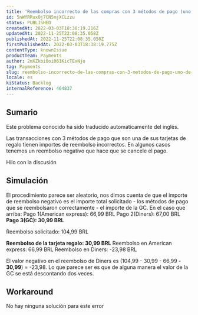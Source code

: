 ```yaml
---
title: 'Reembolso incorrecto de las compras con 3 métodos de pago (uno de ellos es GC)'
id: 5nWfRRuxOj7CN5mjXCLzzu
status: PUBLISHED
createdAt: 2022-03-03T18:38:19.216Z
updatedAt: 2022-11-25T22:08:35.058Z
publishedAt: 2022-11-25T22:08:35.058Z
firstPublishedAt: 2022-03-03T18:38:19.775Z
contentType: knownIssue
productTeam: Payments
author: 2mXZkbi0oi061KicTExNjo
tag: Payments
slug: reembolso-incorrecto-de-las-compras-con-3-metodos-de-pago-uno-de-ellos-es-gc
locale: es
kiStatus: Backlog
internalReference: 464837
---
```


## Sumario

<div class="alert alert-info">
  <p>Este problema conocido ha sido traducido automáticamente del inglés.</p>
</div>


Las transacciones con 3 métodos de pago que son una de sus tarjetas de regalo tienen importes de reembolso incorrectos. En algunos casos tenemos un reembolso negativo que hace que se cancele el pago.

Hilo con la discusión



## Simulación


El procedimiento parece ser aleatorio, nos dimos cuenta de que el importe de reembolso negativo es el importe total solicitado - los métodos de pago que se reembolsaron correctamente - el importe de la GC.
En el caso que arriba:
Pago 1(American express): 66,99 BRL
Pago 2(Diners): 67,00 BRL
**Pago 3(GC): 30,99 BRL**

Reembolso solicitado: 104,99 BRL

**Reembolso de la tarjeta regalo: 30,99 BRL**
Reembolso en American express: 66,99 BRL
Reembolso en Diners: -23,98 BRL

El valor negativo en el reembolso de Diners es (104,99 - 30,99 - 66,99 - **30,99**) = -23,98.
Lo que parece ser es que de alguna manera el valor de la GC se está descontando dos veces.



## Workaround


No hay ninguna solución para este error

